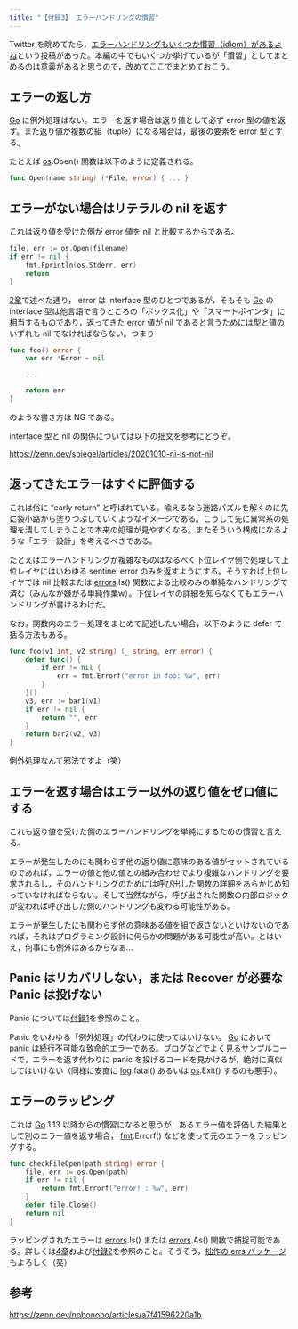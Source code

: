 ```yaml
---
title: "【付録3】 エラーハンドリングの慣習"
---
```


Twitter を眺めてたら，[エラーハンドリングもいくつか慣習（idiom）があるよね](https://twitter.com/nobonobo/status/1659554868431048704)という投稿があった。本編の中でもいくつか挙げているが「慣習」としてまとめるのは意義があると思うので，改めてここでまとめておこう。

## エラーの返し方

[Go] に例外処理はない。エラーを返す場合は返り値として必ず error 型の値を返す。また返り値が複数の組（tuple）になる場合は，最後の要素を error 型とする。

たとえば [os].Open() 関数は以下のように定義される。

```go
func Open(name string) (*File, error) { ... }
```

## エラーがない場合はリテラルの nil を返す

これは返り値を受けた側が error 値を nil と比較するからである。

```go
file, err := os.Open(filename)
if err != nil {
    fmt.Fprintln(os.Stderr, err)
    return
}
```

[2章](./basics "まずはキホンから")で述べた通り， error は interface 型のひとつであるが，そもそも [Go] の interface 型は他言語で言うところの「ボックス化」や「スマートポインタ」に相当するものであり，返ってきた error 値が nil であると言うためには型と値のいずれも nil でなければならない。つまり

```go
func foo() error {
    var err *Error = nil

    ...

    return err
}
```

のような書き方は NG である。

interface 型と nil の関係については以下の拙文を参考にどうぞ。

https://zenn.dev/spiegel/articles/20201010-ni-is-not-nil

## 返ってきたエラーはすぐに評価する

これは俗に “early return” と呼ばれている。喩えるなら迷路パズルを解くのに先に袋小路から塗りつぶしていくようなイメージである。こうして先に異常系の処理を潰してしまうことで本来の処理が見やすくなる。またそういう構成になるような「エラー設計」を考えるべきである。

たとえばエラーハンドリングが複雑なものはなるべく下位レイヤ側で処理して上位レイヤにはいわゆる sentinel error のみを返すようにする。そうすれば上位レイヤでは nil 比較または [errors].Is() 関数による比較のみの単純なハンドリングで済む（みんなが嫌がる単純作業w）。下位レイヤの詳細を知らなくてもエラーハンドリングが書けるわけだ。

なお，関数内のエラー処理をまとめて記述したい場合，以下のように defer で括る方法もある。

```go
func foo(v1 int, v2 string) (_ string, err error) {
    defer func() {
        if err != nil {
            err = fmt.Errorf("error in foo: %w", err)
        }
    }()
    v3, err := bar1(v1)
    if err != nil {
        return "", err
    }
    return bar2(v2, v3)
}
```

例外処理なんて邪法ですよ（笑）

## エラーを返す場合はエラー以外の返り値をゼロ値にする

これも返り値を受けた側のエラーハンドリングを単純にするための慣習と言える。

エラーが発生したのにも関わらず他の返り値に意味のある値がセットされているのであれば，エラーの値と他の値との組み合わせでより複雑なハンドリングを要求されるし，そのハンドリングのためには呼び出した関数の詳細をあらかじめ知っていなければならない。そして当然ながら，呼び出された関数の内部ロジックが変われば呼び出した側のハンドリングも変わる可能性がある。

エラーが発生したにも関わらず他の意味ある値を組で返さないといけないのであれば，それはプログラミング設計に何らかの問題がある可能性が高い。とはいえ，何事にも例外はあるからなぁ...

## Panic はリカバリしない，または Recover が必要な Panic は投げない

Panic については[付録1](./panics "【付録1】 Panic と Recover")を参照のこと。

Panic をいわゆる「例外処理」の代わりに使ってはいけない。 [Go] において panic は続行不可能な致命的エラーである。ブログなどでよく見るサンプルコードで，エラーを返す代わりに panic を投げるコードを見かけるが，絶対に真似してはいけない（同様に安直に [log].fatal() あるいは [os].Exit() するのも悪手）。

## エラーのラッピング

これは [Go] 1.13 以降からの慣習になると思うが，あるエラー値を評価した結果として別のエラー値を返す場合， [fmt].Errorf() などを使って元のエラーをラッピングする。

```go
func checkFileOpen(path string) error {
    file, err := os.Open(path)
    if err != nil {
        return fmt.Errorf("error! : %w", err)
    }
    defer file.Close()
    return nil
}
```

ラッピングされたエラーは [errors].Is() または [errors].As() 関数で捕捉可能である。詳しくは[4章](./layered-error "エラーの階層化")および[付録2](./multi-error "【付録2】 複数のエラーを扱う")を参照のこと。そうそう，[拙作の errs パッケージ]("./error-logging" "ぼくがかんがえたさいきょうのえらーろぐ")もよろしく（笑）

## 参考

https://zenn.dev/nobonobo/articles/a7f41596220a1b

[Go]: https://go.dev/ "The Go Programming Language"
[errors]: https://pkg.go.dev/errors/ "errors - The Go Programming Language"
[fmt]: https://pkg.go.dev/fmt/ "fmt - The Go Programming Language"
[fs]: https://pkg.go.dev/fs/ "fs - The Go Programming Language"
[os]: https://pkg.go.dev/os/ "os - The Go Programming Language"
[io]: https://go.dev/pkg/io/ "io - The Go Programming Language"
[log]: https://go.dev/pkg/log/ "log - The Go Programming Language"
[hashicorp/go-multierror]: https://github.com/hashicorp/go-multierror "hashicorp/go-multierror: A Go (golang) package for representing a list of errors as a single error."
[errs]: https://github.com/goark/errs "goark/errs: Error handling for Golang"
<!-- eof -->
